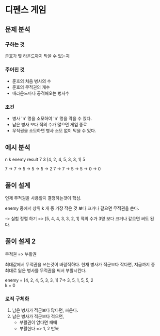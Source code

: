 # 디펜스 게임
## 문제 분석
### 구하는 것
준호가 몇 라운드까지 막을 수 있는지 
### 주어진 것
- 준호의 처음 병사의 수
- 준호의 무적권의 개수
- 매라운드마다 공격해오는 병사수
### 조건
- 병사 'n' 명을 소모하여 'n' 명을 막을 수 있다. 
- 남은 병사 보다 적의 수가 많으면 게임 종료
- 무적권을 소모하면 병사 소모 없이 막을 수 있다. 

## 예시 분석
n	k	enemy	result
7	3	[4, 2, 4, 5, 3, 3, 1]	5

7 -> 7 -> 5 -> 5 -> 5 -> 2 
7 -> 7 -> 5 -> 5 -> 0 -> 0

## 풀이 설계
언제 무적권을 사용할지 결정하는것이 핵심.

enemy 중에서 상위 k 개 중 가장 작은 것 보다 크거나 같으면 무적권을 쓴다. 

-> 실험
정렬 하기 => [5, 4, 4, 3, 3, 2, 1]
적의 수가 3명 보다 크거나 같으면 써도 된다. 

## 풀이 설계 2
무적권 => 부활권

최대값에서 무적권을 쓰는것이 바람직하다.
현재 병사가 적군보다 작다면, 지금까지 중 최대로 잃은 병사를 무적권을 써서 부활시킨다.

enemy = [4, 2, 4, 5, 3, 3, 1]
7=> 3, 5, 1, 5, 5, 2    
k = 0

### 로직 구체화
1. 남은 병사가 적군보다 많다면, 싸운다. 
2. 남은 병사가 적군보다 적으면,
    - 부활권이 없다면 패배
    - 부활한다 => 1, 2 반복
